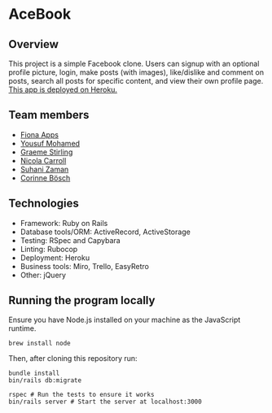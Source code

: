# AceBook

## Overview

This project is a simple Facebook clone. Users can signup with an optional profile picture, login, make posts (with images), like/dislike and comment on posts, search all posts for specific content, and view their own profile page.
[
This app is deployed on Heroku.
](https://whispering-woodland-40745.herokuapp.com/)

## Team members

- [Fiona Apps](https://github.com/oddpotato)
- [Yousuf Mohamed](https://github.com/yousufmohamed17)
- [Graeme Stirling](https://github.com/gjstirling)
- [Nicola Carroll](https://github.com/Nicola-Carroll)
- [Suhani Zaman](https://github.com/suhani-zaman)
- [Corinne Bösch](https://github.com/CorinneBosch)


## Technologies

- Framework: Ruby on Rails
- Database tools/ORM: ActiveRecord, ActiveStorage
- Testing: RSpec and Capybara
- Linting: Rubocop
- Deployment: Heroku
- Business tools: Miro, Trello, EasyRetro
- Other: jQuery

## Running the program locally

Ensure you have Node.js installed on your machine as the JavaScript runtime. 


```
brew install node
```

Then, after cloning this repository run:

```
bundle install
bin/rails db:migrate

rspec # Run the tests to ensure it works
bin/rails server # Start the server at localhost:3000
```
